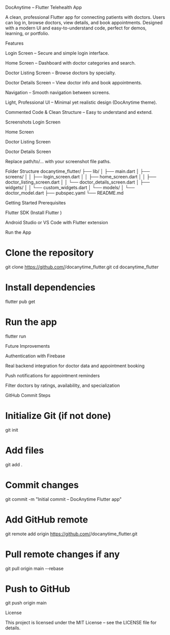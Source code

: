 DocAnytime – Flutter Telehealth App


A clean, professional Flutter app for connecting patients with doctors. Users can log in, browse doctors, view details, and book appointments. Designed with a modern UI and easy-to-understand code, perfect for demos, learning, or portfolio.

Features

Login Screen – Secure and simple login interface.

Home Screen – Dashboard with doctor categories and search.

Doctor Listing Screen – Browse doctors by specialty.

Doctor Details Screen – View doctor info and book appointments.

Navigation – Smooth navigation between screens.

Light, Professional UI – Minimal yet realistic design (DocAnytime theme).

Commented Code & Clean Structure – Easy to understand and extend.

Screenshots
Login Screen

Home Screen

Doctor Listing Screen

Doctor Details Screen

Replace path/to/... with your screenshot file paths.

Folder Structure
docanytime_flutter/
├── lib/
│   ├── main.dart
│   ├── screens/
│   │   ├── login_screen.dart
│   │   ├── home_screen.dart
│   │   ├── doctor_listing_screen.dart
│   │   └── doctor_details_screen.dart
│   ├── widgets/
│   │   └── custom_widgets.dart
│   └── models/
│       └── doctor_model.dart
├── pubspec.yaml
└── README.md

Getting Started
Prerequisites

Flutter SDK (Install Flutter
)

Android Studio or VS Code with Flutter extension

Run the App
# Clone the repository
git clone https://github.com/<your-username>/docanytime_flutter.git
cd docanytime_flutter

# Install dependencies
flutter pub get

# Run the app
flutter run

Future Improvements

Authentication with Firebase

Real backend integration for doctor data and appointment booking

Push notifications for appointment reminders

Filter doctors by ratings, availability, and specialization

GitHub Commit Steps
# Initialize Git (if not done)
git init

# Add files
git add .

# Commit changes
git commit -m "Initial commit – DocAnytime Flutter app"

# Add GitHub remote
git remote add origin https://github.com/<your-username>/docanytime_flutter.git

# Pull remote changes if any
git pull origin main --rebase

# Push to GitHub
git push origin main

License

This project is licensed under the MIT License – see the LICENSE
 file for details.
